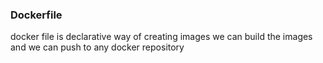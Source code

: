 ### Dockerfile


docker file is declarative way of creating images
we can build the images and we can push to any docker repository